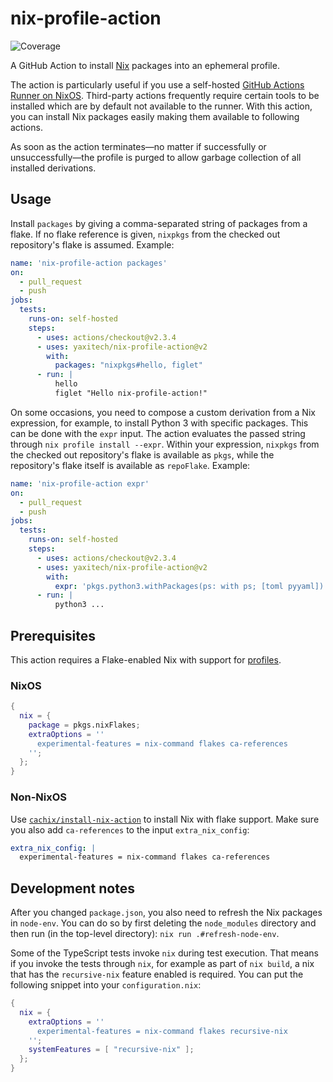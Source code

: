 # nix-profile-action

![Coverage](https://github.com/yaxitech/nix-profile-action/blob/gh-pages/coverage.svg)

A GitHub Action to install [Nix][nixos] packages into an ephemeral profile.

The action is particularly useful if you use a self-hosted [GitHub Actions Runner
on NixOS][nixos-runner]. Third-party actions frequently require certain tools to be installed
which are by default not available to the runner. With this action, you can install
Nix packages easily making them available to following actions.

As soon as the action terminates—no matter if successfully or unsuccessfully—the profile is purged to
allow garbage collection of all installed derivations.

[nixos]: https://nixos.org
[nixos-runner]: https://search.nixos.org/options?channel=unstable&query=services.github-runner

## Usage

Install `packages` by giving a comma-separated string of packages from a flake.
If no flake reference is given, `nixpkgs` from the checked out repository's flake
is assumed. Example:

```yaml
name: 'nix-profile-action packages'
on:
  - pull_request
  - push
jobs:
  tests:
    runs-on: self-hosted
    steps:
      - uses: actions/checkout@v2.3.4
      - uses: yaxitech/nix-profile-action@v2
        with:
          packages: "nixpkgs#hello, figlet"
      - run: |
          hello
          figlet "Hello nix-profile-action!"

```

On some occasions, you need to compose a custom derivation from a Nix expression, for example,
to install Python 3 with specific packages. This can be done with the `expr` input.
The action evaluates the passed string through `nix profile install --expr`.
Within your expression, `nixpkgs` from the checked out repository's flake is available as `pkgs`,
while the repository's flake itself is available as `repoFlake`. Example:

```yaml
name: 'nix-profile-action expr'
on:
  - pull_request
  - push
jobs:
  tests:
    runs-on: self-hosted
    steps:
      - uses: actions/checkout@v2.3.4
      - uses: yaxitech/nix-profile-action@v2
        with:
          expr: 'pkgs.python3.withPackages(ps: with ps; [toml pyyaml])'
      - run: |
          python3 ...
```

## Prerequisites

This action requires a Flake-enabled Nix with support for
[profiles](https://nixos.org/manual/nix/unstable/command-ref/new-cli/nix3-profile.html).

### NixOS

```nix
{
  nix = {
    package = pkgs.nixFlakes;
    extraOptions = ''
      experimental-features = nix-command flakes ca-references
    '';
  };
}
```

### Non-NixOS

Use [`cachix/install-nix-action`](https://github.com/cachix/install-nix-action#usage-with-flakes)
to install Nix with flake support.
Make sure you also add `ca-references` to the input `extra_nix_config`:

```yaml
extra_nix_config: |
  experimental-features = nix-command flakes ca-references
```

## Development notes

After you changed `package.json`, you also need to refresh the Nix packages in
`node-env`. You can do so by first deleting the `node_modules` directory and
then run (in the top-level directory): `nix run .#refresh-node-env`.

Some of the TypeScript tests invoke `nix` during test execution. That means if
you invoke the tests through `nix`, for example as part of `nix build`, a nix
that has the `recursive-nix` feature enabled is required. You can put the
following snippet into your `configuration.nix`:

```nix
{
  nix = {
    extraOptions = ''
      experimental-features = nix-command flakes recursive-nix
    '';
    systemFeatures = [ "recursive-nix" ];
  };
}
```
